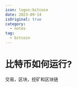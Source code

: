 ```yaml
---
icon: logos:bitcoin
date: 2023-09-14
isOriginal: true
category:
  - notes
tag:
  - bitcoin
---
```


<!-- more -->

# 比特币如何运行?

交易，区块，挖矿和区块链

